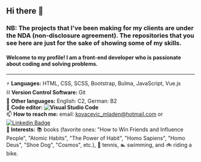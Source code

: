 ## Hi there 👋
### NB: The projects that I've been making for my clients are under the NDA (non-disclosure agreement). The repositories that you see here are just for the sake of showing some of my skills.
<!--
**CoderDecoderDev/CoderDecoderDev** is a ✨ _special_ ✨ repository because its `README.md` (this file) appears on your GitHub profile.

Here are some ideas to get you started:

- 🔭 I’m currently working on ...
:mortar_board:
- 🌱 I’m currently learning ...
- 👯 I’m looking to collaborate on ...
- 🤔 I’m looking for help with ...
- 💬 Ask me about ...
- 📫 How to reach me: ...
- 😄 Pronouns: ...
- ⚡ Fun fact: ...
-->
#### Welcome to my profile! I am a front-end developer who is passionate about coding and solving problems.
-----
<!-- 🌱 I’m currently learning Vue.js</br> -->
⚡ <strong>Languages:</strong> HTML, CSS, SCSS, Bootstrap, Bulma, JavaScript, Vue.js</br>
:chains: <strong>Version Control Software: </strong>Git</br>
💬 <strong>Other languages:</strong> English: C2, German: B2</br>
🔧 <strong>Code editor: ![Visual Studio Code](https://img.shields.io/badge/-Visual%20Studio%20Code-333333?style=flat&logo=visual-studio-code&logoColor=007ACC)</strong> </br>
📫 <strong>How to reach me:</strong> email: kovacevic_mladen@hotmail.com or [![Linkedin Badge](https://img.shields.io/badge/-Mladen_Kovacevic-blue?style=flat-square&logo=Linkedin&logoColor=white&link=https://www.linkedin.com/in/mladen-kova%C4%8Devi%C4%87-62b238a1//)](https://www.linkedin.com/in/mladen-kova%C4%8Devi%C4%87-62b238a1/) </br>
:blue_heart:<strong> Interests:</strong> :books: books (favorite ones: "How to Win Friends and Influence People", "Atomic Habits", "The Power of Habit", "Homo Sapiens", "Homo Deus", "Shoe Dog", "Cosmos", etc.), :tennis: tennis, :swimmer: swimming, and :bike: riding a bike.

